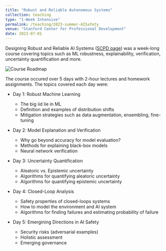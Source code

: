 ```yaml
---
title: "Robust and Reliable Autonomous Systems"
collection: teaching
type: "1-Week Intensive"
permalink: /teaching/2023-summer-AISafety
venue: "Stanford Center for Professional Development"
date: 2023-07-01
---
```


Designing Robust and Reliable AI Systems (<a href="https://online.stanford.edu/courses/xaa101-designing-reliable-and-robust-ai-systems">SCPD page</a>) was a week-long course covering topics such as ML robustness, explainability, verification, uncertainty quantification and more.

![Course Roadmap](https://ancorso.github.io/images/robust_reliable_ai_roadmap.jpg)

The course occured over 5 days with 2-hour lectures and homework assignments. The topics covered each day were:
* Day 1: Robust Machine Learning
    * The big iid lie in ML
    * Definition and examples of distribution shifts
    * Mitigation strategies such as data augmentation, ensembling, fine-tuning

* Day 2: Model Explanation and Verification
    * Why go beyond accuracy for model evaluation?
    * Methods for explaining black-box models
    * Neural network verification

* Day 3: Uncertainty Quantification
    * Aleatoric vs. Epistemic uncertainty
    * Algorithms for quantifying aleatoric uncertainty
    * Algorithms for quantifying epistemic uncertainty

* Day 4: Closed-Loop Analysis
    * Safety properties of closed-loops systems
    * How to model the environment and AI system
    * Algorithms for finding failures and estimating probability of failure

* Day 5: Emergining Directions in AI Safety
    * Security risks (adversarial examples)
    * Holistic assessment
    * Emerging governance





